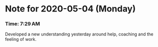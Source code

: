 # Note for 2020-05-04 (Monday)
### Time: 7:29 AM

Developed a new understanding yesterday around help, coaching and the feeling of work.
